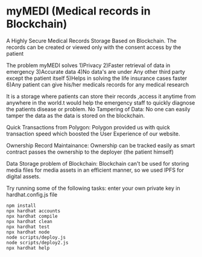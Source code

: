 # myMEDI (Medical records in Blockchain)

A Highly Secure Medical Records Storage Based on Blockchain. The records can be created or viewed only with the consent access by the patient

The problem myMEDI solves
1)Privacy
2)Faster retrieval of data in emergency
3)Accurate data
4)No data's are under Any other third party except the patient itself
5)Helps in solving the life insurance cases faster
6)Any patient can give his/her medicals records for any medical research

It is a storage where patients can store their records ,access it anytime from anywhere in the world.t would help the emergency staff to quickly diagnose the patients disease or problem.
No Tampering of Data: No one can easily tamper the data as the data is stored on the blockchain.

Quick Transactions from Polygon: Polygon provided us with quick transaction speed which boosted the User Experience of our website.

Ownership Record Maintainance: Ownership can be tracked easily as smart contract passes the ownership to the deployer (the patient himself)

Data Storage problem of Blockchain: Blockchain can't be used for storing media files for media assets in an efficient manner, so we used IPFS for digital assets.

Try running some of the following tasks:
enter your own private key in hardhat.config.js file

```shell
npm install
npx hardhat accounts
npx hardhat compile
npx hardhat clean
npx hardhat test
npx hardhat node
node scripts/deploy.js
node scripts/deploy2.js
npx hardhat help
```
